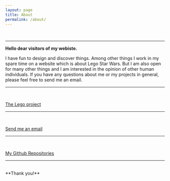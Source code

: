 ```yaml
---
layout: page
title: About
permalink: /about/
---
```


<div class="about-style">
</div>

<br> 

***

**Hello dear visitors of my webiste.**

I have fun to design and discover things. Among other things I work in my spare time on a website which is about Lego Star Wars.
But I am also open for many other things and I am interested in the opinion of other human individuals. 
If you have any questions about me or my projects in general, please feel free to send me an email.
<br>

***

<br>

[The Lego project](www.pb-ld.org)

***

<br>

[Send me an email](mailto:lbvd@protonmail.com)

***

<br>

[My Github Repositories](https://github.com/lbvd)

***

<br>
**Thank you!**
